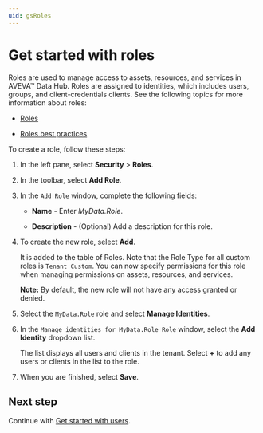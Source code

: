 ```yaml
---
uid: gsRoles
---
```


# Get started with roles

Roles are used to manage access to assets, resources, and services in AVEVA&trade; Data Hub. Roles are assigned to identities, which includes users, groups, and client-credentials clients. See the following topics for more information about roles:

- [Roles](xref:ccRoles)

- [Roles best practices](xref:ccRoles#roles-bp)

To create a role, follow these steps:

1. In the left pane, select **Security** > **Roles**.

1. In the toolbar, select **Add Role**.

1. In the `Add Role` window, complete the following fields:

   - **Name**  - Enter *MyData.Role*.


   - **Description** - (Optional) Add a description for this role.

   
1. To create the new role, select **Add**. 

    It is added to the table of Roles. Note that the Role Type for all custom roles is `Tenant Custom`. You can now specify permissions for this role when managing permissions on assets, resources, and services. 
    
    **Note:** By default, the new role will not have any access granted or denied.
    
1. Select the `MyData.Role` role and select **Manage Identities**.

1. In the `Manage identities for MyData.Role Role` window, select the **Add Identity** dropdown list. 

    The list displays all users and clients in the tenant. Select **+** to add any users or clients in the list to the role.

1. When you are finished, select **Save**.

## Next step

Continue with [Get started with users](xref:gsUsers).
